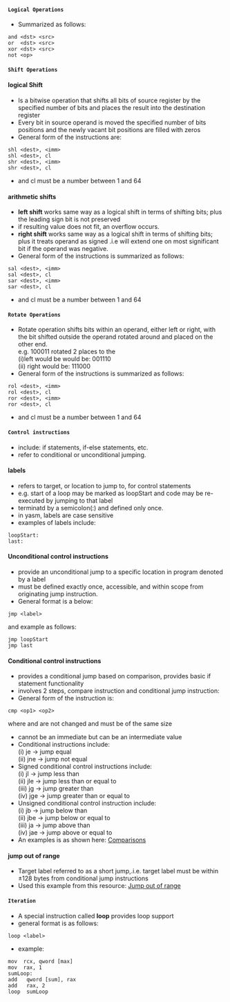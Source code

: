 #### `Logical Operations`
- Summarized as follows:<br>
```
and <dst> <src>
or  <dst> <src>
xor <dst> <src>
not <op>
```

#### `Shift Operations`
#### logical Shift
- Is a bitwise operation that shifts all bits of source register by the specified number of bits and places the result into the destination register
- Every bit in source operand is moved the specified number of bits positions and the newly vacant bit positions are filled with zeros
- General form of the instructions are:<br>
```
shl <dest>, <imm>
shl <dest>, cl
shr <dest>, <imm>
shr <dest>, cl
```
- <imm> and cl must be a number between 1 and 64
#### arithmetic shifts
- **left shift** works same way as a logical shift in terms of shifting bits; plus the leading sign bit is not preserved
- if resulting value does not fit, an overflow occurs.
- **right shift** works same way as a logical shift in terms of shifting bits; plus it treats operand as signed .i.e will extend one on most significant bit if the operand was negative.
- General form of the instructions is summarized as follows:<br>
```
sal <dest>, <imm>
sal <dest>, cl
sar <dest>, <imm>
sar <dest>, cl
```
- <imm> and cl must be a number between 1 and 64

#### `Rotate Operations`
- Rotate operation shifts bits within an operand, either left or right, with the bit shifted outside the operand rotated around and placed on the other end.<br>e.g.
100011 rotated 2 places to the<br>
(i)left would be would be: 001110<br>
(ii) right would be: 111000<br>
- General form of the instructions is summarized as follows:<br>
```
rol <dest>, <imm>
rol <dest>, cl
ror <dest>, <imm>
ror <dest>, cl
```
- <imm> and cl must be a number between 1 and 64

#### `Control instructions`
- include: if statements, if-else statements, etc.
- refer to conditional or unconditional jumping.
#### labels
- refers to target, or location to jump to, for control statements
- e.g. start of a loop may be marked as loopStart and code may be re-executed by jumping to that label
- terminatd by a semicolon(:) and defined only once.
- in yasm, labels are case sensitive
- examples of labels include:<br>
```
loopStart:
last:
```
#### Unconditional control instructions
- provide an unconditional jump to a specific location in program denoted by a label
- must be defined exactly once, accessible, and within scope from originating jump instruction.
- General format is a below:<br>
```
jmp <label>
```
and  example as follows:
```
jmp loopStart
jmp last
```
#### Conditional control instructions
- provides a conditional jump based on comparison, provides basic if statement functionality
- involves 2 steps, compare instruction and conditional jump instruction:
- General form of the instruction is:<br>
```
cmp <op1> <op2>
```
where <op1> and <op2> are not changed and must be of the same size<br>
- <op1> cannot be an immediate but <op1> can be an intermediate value
- Conditional instructions include:<br>
(i) je -> jump equal<br>
(ii) jne -> jump not equal<br>
- Signed conditional control instructions include:<br>
(i) jl -> jump less than<br>
(ii) jle -> jump less than or equal to<br>
(iii) jg -> jump greater than<br>
(iv) jge -> jump greater than or equal to<br>
- Unsigned conditional control instruction include:<br>
(i) jb -> jump below than<br>
(ii) jbe -> jump below or equal to<br>
(iii) ja -> jump above than<br>
(iv) jae -> jump above or equal to<br>
- An examples is as shown here: [Comparisons](./comparisons.asm)
#### jump out of range
- Target label referred to as a short jump,.i.e. target label must be within ±128 bytes from conditional jump instructions
- Used this example from this resource: [Jump out of range](./jump.png)

#### `Iteration`
- A special instruction called **loop** provides loop support
- general format is as follows:<br>
```
loop <label>
```
- example:<br>
```
mov  rcx, qword [max]
mov  rax, 1
sumLoop:
add   qword [sum], rax
add   rax, 2
loop  sumLoop
```
